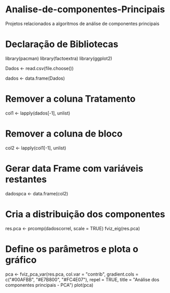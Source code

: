 # Analise-de-componentes-Principais
Projetos relacionados a algoritmos de análise de componentes principais

# Declaração de Bibliotecas
library(pacman)
library(factoextra)
library(ggplot2)

Dados <- read.csv(file.choose())

dados <- data.frame(Dados)
# Remover a coluna Tratamento
col1 <- lapply(dados[-1], unlist)

# Remover a coluna de bloco
col2 <- lapply(col1[-1], unlist) 

# Gerar data Frame com variáveis restantes
dadospca <- data.frame(col2)      

  # Cria a distribuição dos componentes
  res.pca <- prcomp(dadoscorrel, scale = TRUE)
  fviz_eig(res.pca)
  
  # Define os parâmetros e plota o gráfico
  pca <- fviz_pca_var(res.pca,
                      col.var = "contrib", 
                      gradient.cols = c("#00AFBB", "#E7B800", "#FC4E07"),
                      repel = TRUE, 
                      title = "Análise dos componentes principais - PCA") 
  plot(pca)
